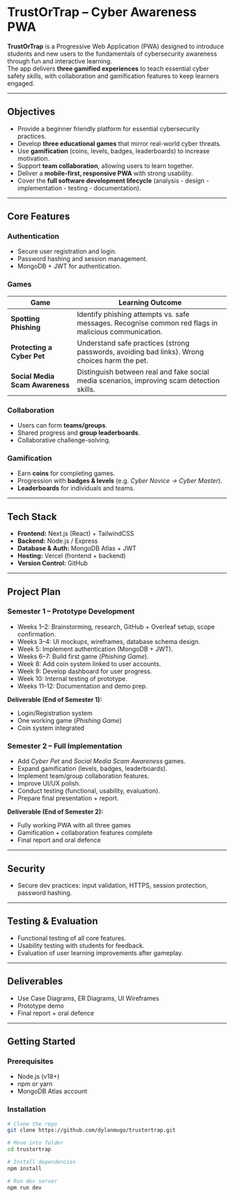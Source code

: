 # TrustOrTrap – Cyber Awareness PWA  

**TrustOrTrap** is a Progressive Web Application (PWA) designed to introduce students and new users to the fundamentals of cybersecurity awareness through fun and interactive learning.  
The app delivers **three gamified experiences** to teach essential cyber safety skills, with collaboration and gamification features to keep learners engaged.  

---

##  Objectives  
- Provide a beginner friendly platform for essential cybersecurity practices.  
- Develop **three educational games** that mirror real-world cyber threats.  
- Use **gamification** (coins, levels, badges, leaderboards) to increase motivation.  
- Support **team collaboration**, allowing users to learn together.  
- Deliver a **mobile-first, responsive PWA** with strong usability.  
- Cover the **full software development lifecycle** (analysis - design -  implementation - testing - documentation).  

---

##  Core Features  

###  Authentication  
- Secure user registration and login.  
- Password hashing and session management.  
- MongoDB + JWT for authentication.  

###  Games  
| Game | Learning Outcome |  
|------|------------------|  
| **Spotting Phishing** | Identify phishing attempts vs. safe messages. Recognise common red flags in malicious communication. |  
| **Protecting a Cyber Pet** | Understand safe practices (strong passwords, avoiding bad links). Wrong choices harm the pet. |  
| **Social Media Scam Awareness** | Distinguish between real and fake social media scenarios, improving scam detection skills. |  

###  Collaboration  
- Users can form **teams/groups**.  
- Shared progress and **group leaderboards**.  
- Collaborative challenge-solving.  

###  Gamification  
- Earn **coins** for completing games.  
- Progression with **badges & levels** (e.g. *Cyber Novice → Cyber Master*).  
- **Leaderboards** for individuals and teams.  

---

##  Tech Stack  
- **Frontend:** Next.js (React) + TailwindCSS  
- **Backend:** Node.js / Express  
- **Database & Auth:** MongoDB Atlas + JWT  
- **Hosting:** Vercel (frontend + backend)  
- **Version Control:** GitHub  

---

##  Project Plan  

### Semester 1 – Prototype Development  
- Weeks 1–2: Brainstorming, research, GitHub + Overleaf setup, scope confirmation.  
- Weeks 3–4: UI mockups, wireframes, database schema design.  
- Week 5: Implement authentication (MongoDB + JWT).  
- Weeks 6–7: Build first game (*Phishing Game*).  
- Week 8: Add coin system linked to user accounts.  
- Week 9: Develop dashboard for user progress.  
- Week 10: Internal testing of prototype.  
- Weeks 11–12: Documentation and demo prep.  

**Deliverable (End of Semester 1):**  
- Login/Registration system  
- One working game (*Phishing Game*)  
- Coin system integrated  

### Semester 2 – Full Implementation  
- Add *Cyber Pet* and *Social Media Scam Awareness* games.  
- Expand gamification (levels, badges, leaderboards).  
- Implement team/group collaboration features.  
- Improve UI/UX polish.  
- Conduct testing (functional, usability, evaluation).  
- Prepare final presentation + report.  

**Deliverable (End of Semester 2):**  
- Fully working PWA with all three games  
- Gamification + collaboration features complete  
- Final report and oral defence  

---

##  Security 
- Secure dev practices: input validation, HTTPS, session protection, password hashing.  
  

---

##  Testing & Evaluation  
- Functional testing of all core features.  
- Usability testing with students for feedback.  
- Evaluation of user learning improvements after gameplay.  

---

##  Deliverables  
- Use Case Diagrams, ER Diagrams, UI Wireframes  
- Prototype demo  
- Final report + oral defence  

---

##  Getting Started  

### Prerequisites  
- Node.js (v18+)  
- npm or yarn  
- MongoDB Atlas account  

### Installation  
```bash
# Clone the repo
git clone https://github.com/dylanmugo/trustortrap.git

# Move into folder
cd trustortrap

# Install dependencies
npm install

# Run dev server
npm run dev
